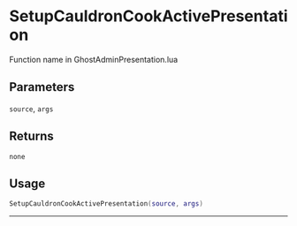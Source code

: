 # SetupCauldronCookActivePresentation
Function name in GhostAdminPresentation.lua
## Parameters
`source`, `args`
## Returns
`none`
## Usage
```lua
SetupCauldronCookActivePresentation(source, args)
```
---
